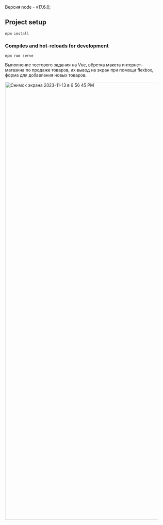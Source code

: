 
Версия node - v17.6.0;

## Project setup
```
npm install
```

### Compiles and hot-reloads for development
```
npm run serve
```

Выполнение тестового задания на Vue, вёрстка макета интернет-магазина по продаже товаров, их вывод на экран при помощи flexbox, форма для добавления новых товаров.

<img width="1440" alt="Снимок экрана 2023-11-13 в 6 56 45 PM" src="https://github.com/izotikov/idaproject_test/assets/91781655/2f4efa2c-49cf-40ad-ac53-76fc6c586d9a">

